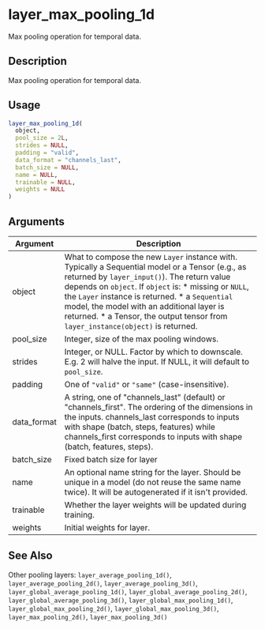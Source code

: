 # layer_max_pooling_1d


Max pooling operation for temporal data.




## Description

Max pooling operation for temporal data.





## Usage
```r
layer_max_pooling_1d(
  object,
  pool_size = 2L,
  strides = NULL,
  padding = "valid",
  data_format = "channels_last",
  batch_size = NULL,
  name = NULL,
  trainable = NULL,
  weights = NULL
)
```




## Arguments


Argument      |Description
------------- |----------------
object | What to compose the new ``Layer`` instance with. Typically a Sequential model or a Tensor (e.g., as returned by ``layer_input()``). The return value depends on ``object``. If ``object`` is:   *  missing or `NULL`, the `Layer` instance is returned.  *  a `Sequential` model, the model with an additional layer is returned.  *  a Tensor, the output tensor from `layer_instance(object)` is returned.
pool_size | Integer, size of the max pooling windows.
strides | Integer, or NULL. Factor by which to downscale. E.g. 2 will halve the input. If NULL, it will default to ``pool_size``.
padding | One of ``"valid"`` or ``"same"`` (case-insensitive).
data_format | A string, one of "channels_last" (default) or "channels_first". The ordering of the dimensions in the inputs. channels_last corresponds to inputs with shape (batch, steps, features) while channels_first corresponds to inputs with shape (batch, features, steps).
batch_size | Fixed batch size for layer
name | An optional name string for the layer. Should be unique in a model (do not reuse the same name twice). It will be autogenerated if it isn't provided.
trainable | Whether the layer weights will be updated during training.
weights | Initial weights for layer.







## See Also

Other pooling layers: 
`layer_average_pooling_1d()`,
`layer_average_pooling_2d()`,
`layer_average_pooling_3d()`,
`layer_global_average_pooling_1d()`,
`layer_global_average_pooling_2d()`,
`layer_global_average_pooling_3d()`,
`layer_global_max_pooling_1d()`,
`layer_global_max_pooling_2d()`,
`layer_global_max_pooling_3d()`,
`layer_max_pooling_2d()`,
`layer_max_pooling_3d()`



